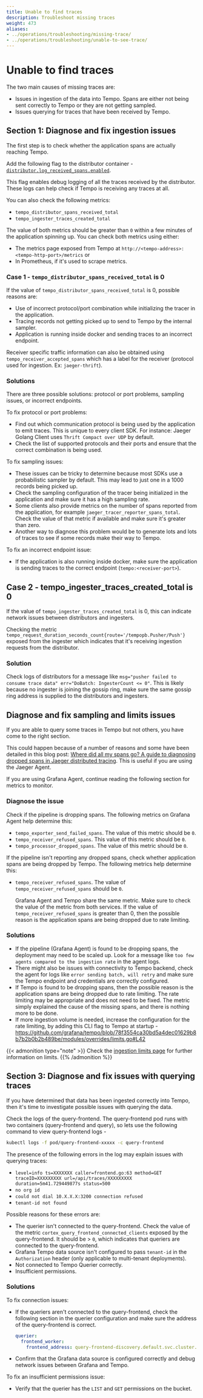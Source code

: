 ```yaml
---
title: Unable to find traces
description: Troubleshoot missing traces
weight: 473
aliases:
- ../operations/troubleshooting/missing-trace/
- ../operations/troubleshooting/unable-to-see-trace/
---
```


# Unable to find traces

The two main causes of missing traces are:

- Issues in ingestion of the data into Tempo. Spans are either not being sent correctly to Tempo or they are not getting sampled.
- Issues querying for traces that have been received by Tempo.

## Section 1: Diagnose and fix ingestion issues

The first step is to check whether the application spans are actually reaching Tempo.

Add the following flag to the distributor container - [`distributor.log_received_spans.enabled`](https://github.com/grafana/tempo/blob/57da4f3fd5d2966e13a39d27dbed4342af6a857a/modules/distributor/config.go#L55). 

This flag enables debug logging of all the traces received by the distributor. These logs can help check if Tempo is receiving any traces at all.

You can also check the following metrics:

- `tempo_distributor_spans_received_total`
- `tempo_ingester_traces_created_total`

The value of both metrics should be greater than `0` within a few minutes of the application spinning up.
You can check both metrics using either:

- The metrics page exposed from Tempo at `http://<tempo-address>:<tempo-http-port>/metrics` or
- In Prometheus, if it's used to scrape metrics.

### Case 1 - `tempo_distributor_spans_received_total` is 0

If the value of `tempo_distributor_spans_received_total` is 0, possible reasons are:

- Use of incorrect protocol/port combination while initializing the tracer in the application.
- Tracing records not getting picked up to send to Tempo by the internal sampler.
- Application is running inside docker and sending traces to an incorrect endpoint.

Receiver specific traffic information can also be obtained using `tempo_receiver_accepted_spans` which has a label for the receiver (protocol used for ingestion. Ex: `jaeger-thrift`).

### Solutions

There are three possible solutions: protocol or port problems, sampling issues, or incorrect endpoints.

To fix protocol or port problems:

- Find out which communication protocol is being used by the application to emit traces. This is unique to every client SDK. For instance: Jaeger Golang Client uses `Thrift Compact over UDP` by default.
- Check the list of supported protocols and their ports and ensure that the correct combination is being used.

To fix sampling issues:

- These issues can be tricky to determine because most SDKs use a probabilistic sampler by default. This may lead to just one in a 1000 records being picked up.
- Check the sampling configuration of the tracer being initialized in the application and make sure it has a high sampling rate.
- Some clients also provide metrics on the number of spans reported from the application, for example `jaeger_tracer_reporter_spans_total`. Check the value of that metric if available and make sure it's greater than zero.
- Another way to diagnose this problem would be to generate lots and lots of traces to see if some records make their way to Tempo.

To fix an incorrect endpoint issue:

- If the application is also running inside docker, make sure the application is sending traces to the correct endpoint (`tempo:<receiver-port>`).

## Case 2 - tempo_ingester_traces_created_total is 0

If the value of `tempo_ingester_traces_created_total` is 0, this can indicate network issues between distributors and ingesters.

Checking the metric `tempo_request_duration_seconds_count{route='/tempopb.Pusher/Push'}` exposed from the ingester which indicates that it's receiving ingestion requests from the distributor.

### Solution

Check logs of distributors for a message like `msg="pusher failed to consume trace data" err="DoBatch: IngesterCount <= 0"`.
This is likely because no ingester is joining the gossip ring, make sure the same gossip ring address is supplied to the distributors and ingesters.

## Diagnose and fix sampling and limits issues

If you are able to query some traces in Tempo but not others, you have come to the right section.

This could happen because of a number of reasons and some have been detailed in this blog post:
[Where did all my spans go? A guide to diagnosing dropped spans in Jaeger distributed tracing](/blog/2020/07/09/where-did-all-my-spans-go-a-guide-to-diagnosing-dropped-spans-in-jaeger-distributed-tracing/).
This is useful if you are using the Jaeger Agent.

If you are using Grafana Agent, continue reading the following section for metrics to monitor.

### Diagnose the issue

Check if the pipeline is dropping spans. The following metrics on Grafana Agent help determine this:

- `tempo_exporter_send_failed_spans`. The value of this metric should be `0`.
- `tempo_receiver_refused_spans`. This value of this metric should be `0`.
- `tempo_processor_dropped_spans`. The value of this metric should be `0`.

If the pipeline isn't reporting any dropped spans, check whether application spans are being dropped by Tempo. The following metrics help determine this:

- `tempo_receiver_refused_spans`. The value of `tempo_receiver_refused_spans` should be `0`.

  Grafana Agent and Tempo share the same metric. Make sure to check the value of the metric from both services.
  If the value of `tempo_receiver_refused_spans` is greater than 0, then the possible reason is the application spans are being dropped due to rate limiting.

### Solutions

- If the pipeline (Grafana Agent) is found to be dropping spans, the deployment may need to be scaled up. Look for a message like `too few agents compared to the ingestion rate` in the agent logs.
- There might also be issues with connectivity to Tempo backend, check the agent for logs like `error sending batch, will retry` and make sure the Tempo endpoint and credentials are correctly configured.
- If Tempo is found to be dropping spans, then the possible reason is the application spans are being dropped due to rate limiting.
  The rate limiting may be appropriate and does not need to be fixed. The metric simply explained the cause of the missing spans, and there is nothing more to be done.
- If more ingestion volume is needed, increase the configuration for the rate limiting, by adding this CLI flag to Tempo at startup - https://github.com/grafana/tempo/blob/78f3554ca30bd5a4dec01629b8b7b2b0b2b489be/modules/overrides/limits.go#L42

{{< admonition type="note" >}}
Check the [ingestion limits page](../../configuration/#ingestion-limits) for further information on limits.
{{% /admonition %}}

## Section 3: Diagnose and fix issues with querying traces

If you have determined that data has been ingested correctly into Tempo, then it's time to investigate possible issues with querying the data.

Check the logs of the query-frontend. The query-frontend pod runs with two containers (query-frontend and query), so lets use the following command to view query-frontend logs -

```bash
kubectl logs -f pod/query-frontend-xxxxx -c query-frontend
```

The presence of the following errors in the log may explain issues with querying traces:

- `level=info ts=XXXXXXX caller=frontend.go:63 method=GET traceID=XXXXXXXXX url=/api/traces/XXXXXXXXX duration=5m41.729449877s status=500`
- `no org id`
- `could not dial 10.X.X.X:3200 connection refused`
- `tenant-id not found`

Possible reasons for these errors are:

- The querier isn't connected to the query-frontend. Check the value of the metric `cortex_query_frontend_connected_clients` exposed by the query-frontend.
  It should be > `0`, which indicates that queriers are connected to the query-frontend.
- Grafana Tempo data source isn't configured to pass `tenant-id` in the `Authorization` header (only applicable to multi-tenant deployments).
- Not connected to Tempo Querier correctly.
- Insufficient permissions.

### Solutions

To fix connection issues:

  - If the queriers aren't connected to the query-frontend, check the following section in the querier configuration and make sure the address of the query-frontend is correct.

    ```yaml
    querier:
      frontend_worker:
        frontend_address: query-frontend-discovery.default.svc.cluster.local:9095
    ```
  - Confirm that the Grafana data source is configured correctly and debug network issues between Grafana and Tempo.

To fix an insufficient permissions issue:

  - Verify that the querier has the `LIST` and `GET` permissions on the bucket.
